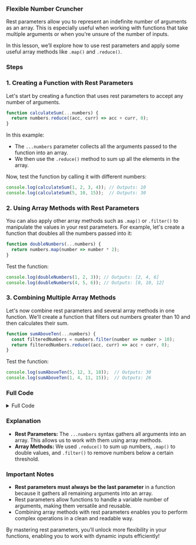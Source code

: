### **Flexible Number Cruncher**

Rest parameters allow you to represent an indefinite number of arguments as an array. This is especially useful when working with functions that take multiple arguments or when you're unsure of the number of inputs. 

In this lesson, we’ll explore how to use rest parameters and apply some useful array methods like `.map()` and `.reduce()`.

### Steps

### 1. Creating a Function with Rest Parameters

Let's start by creating a function that uses rest parameters to accept any number of arguments.

```js
function calculateSum(...numbers) {
  return numbers.reduce((acc, curr) => acc + curr, 0);
}
```

In this example:
- The `...numbers` parameter collects all the arguments passed to the function into an array.
- We then use the `.reduce()` method to sum up all the elements in the array.

Now, test the function by calling it with different numbers:

```js
console.log(calculateSum(1, 2, 3, 4)); // Outputs: 10
console.log(calculateSum(5, 10, 15));  // Outputs: 30
```

### 2. Using Array Methods with Rest Parameters

You can also apply other array methods such as `.map()` or `.filter()` to manipulate the values in your rest parameters. For example, let's create a function that doubles all the numbers passed into it:

```js
function doubleNumbers(...numbers) {
  return numbers.map(number => number * 2);
}
```

Test the function:

```js
console.log(doubleNumbers(1, 2, 3)); // Outputs: [2, 4, 6]
console.log(doubleNumbers(4, 5, 6)); // Outputs: [8, 10, 12]
```

### 3. Combining Multiple Array Methods

Let's now combine rest parameters and several array methods in one function. We'll create a function that filters out numbers greater than 10 and then calculates their sum.

```js
function sumAboveTen(...numbers) {
  const filteredNumbers = numbers.filter(number => number > 10);
  return filteredNumbers.reduce((acc, curr) => acc + curr, 0);
}
```

Test the function:

```js
console.log(sumAboveTen(5, 12, 3, 18));  // Outputs: 30
console.log(sumAboveTen(1, 4, 11, 15));  // Outputs: 26
```

### Full Code

<details>
<summary>Full Code</summary>

```js
function calculateSum(...numbers) {
  return numbers.reduce((acc, curr) => acc + curr, 0);
}

function doubleNumbers(...numbers) {
  return numbers.map(number => number * 2);
}

function sumAboveTen(...numbers) {
  const filteredNumbers = numbers.filter(number => number > 10);
  return filteredNumbers.reduce((acc, curr) => acc + curr, 0);
}

console.log(calculateSum(1, 2, 3, 4));   // Outputs: 10
console.log(doubleNumbers(1, 2, 3));     // Outputs: [2, 4, 6]
console.log(sumAboveTen(5, 12, 3, 18));  // Outputs: 30
```

</details>

### Explanation

- **Rest Parameters:** The `...numbers` syntax gathers all arguments into an array. This allows us to work with them using array methods.
- **Array Methods:** We used `.reduce()` to sum up numbers, `.map()` to double values, and `.filter()` to remove numbers below a certain threshold.

### Important Notes

- **Rest parameters must always be the last parameter** in a function because it gathers all remaining arguments into an array.
- Rest parameters allow functions to handle a variable number of arguments, making them versatile and reusable.
- Combining array methods with rest parameters enables you to perform complex operations in a clean and readable way.

By mastering rest parameters, you’ll unlock more flexibility in your functions, enabling you to work with dynamic inputs efficiently!